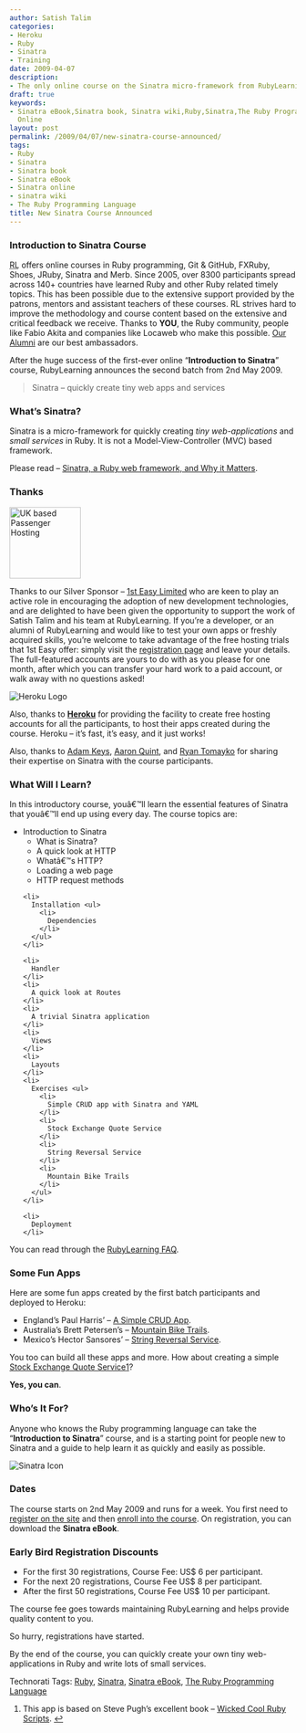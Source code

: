 ```yaml
---
author: Satish Talim
categories:
- Heroku
- Ruby
- Sinatra
- Training
date: 2009-04-07
description:
- The only online course on the Sinatra micro-framework from RubyLearning.
draft: true
keywords:
- Sinatra eBook,Sinatra book, Sinatra wiki,Ruby,Sinatra,The Ruby Programming Language,Sinatra
  Online
layout: post
permalink: /2009/04/07/new-sinatra-course-announced/
tags:
- Ruby
- Sinatra
- Sinatra book
- Sinatra eBook
- Sinatra online
- sinatra wiki
- The Ruby Programming Language
title: New Sinatra Course Announced
---
```


<div>
  <h3>
    Introduction to Sinatra Course
  </h3>
  
  <p class="update">
    <abbr title="RubyLearning">RL</abbr> offers online courses in Ruby programming, Git & GitHub, FXRuby, Shoes, JRuby, Sinatra and Merb. Since 2005, over 8300 participants spread across 140+ countries have learned Ruby and other Ruby related timely topics. This has been possible due to the extensive support provided by the patrons, mentors and assistant teachers of these courses. RL strives hard to improve the methodology and course content based on the extensive and critical feedback we receive. Thanks to <strong>YOU</strong>, the Ruby community, people like Fabio Akita and companies like Locaweb who make this possible. <a href="http://rubylearning.com/other/testimonials.html">Our Alumni</a> are our best ambassadors.
  </p>
  
  <p>
    <span class="drop_cap">A</span>fter the huge success of the first-ever online &#8220;<strong>Introduction to Sinatra</strong>&#8221; course, RubyLearning announces the second batch from 2nd May 2009.
  </p>
  
  <blockquote class="right">
    <p>
      Sinatra &#8211; quickly create tiny web apps and services
    </p>
  </blockquote>
  
  <h3>
    What&#8217;s Sinatra?
  </h3>
  
  <p>
    Sinatra is a micro-framework for quickly creating <em>tiny web-applications</em> and <em>small services</em> in Ruby. It is not a Model-View-Controller (MVC) based framework.
  </p>
  
  <p>
    Please read &#8211; <a href="http://deadprogrammersociety.blogspot.com/2007/10/sinatra-ruby-web-framework-and-why-it.html">Sinatra, a Ruby web framework, and Why it Matters</a>.
  </p>
  
  <h3>
    Thanks
  </h3>
  
  <p>
    <a href='http://www.1steasy.com/ruby-on-rails.htm'><img class="alignright" src='http://rubylearning.com/images/rubylearning125.gif' width="125" height="125" style="border: 0px none ;" alt="UK based Passenger Hosting" title="UK based Passenger Hosting" /></a>
  </p>
  
  <p>
    Thanks to our Silver Sponsor &#8211; <a href="http://www.1steasy.com/">1st Easy Limited</a> who are keen to play an active role in encouraging the adoption of new development technologies, and are delighted to have been given the opportunity to support the work of Satish Talim and his team at RubyLearning. If you&#8217;re a developer, or an alumni of RubyLearning and would like to test your own apps or freshly acquired skills, you&#8217;re welcome to take advantage of the free hosting trials that 1st Easy offer: simply visit the <a href="http://www.1steasy.com/rubylearning.htm">registration page</a> and leave your details. The full-featured accounts are yours to do with as you please for one month, after which you can transfer your hard work to a paid account, or walk away with no questions asked!
  </p>
  
  <p>
    <img class="alignright" src="http://rubylearning.com/images/heroku-optimized.gif" alt="Heroku Logo" title="Heroku" />
  </p>
  
  <p>
    Also, thanks to <a href="http://heroku.com/"><strong>Heroku</strong></a> for providing the facility to create free hosting accounts for all the participants, to host their apps created during the course. Heroku &#8211; it&#8217;s fast, it&#8217;s easy, and it just works!
  </p>
  
  <p>
    Also, thanks to <a href="http://rubylearning.com/blog/2009/03/03/interview-adam-keys-on-sinatra/">Adam Keys</a>, <a href="http://rubylearning.com/blog/2009/03/20/interview-aaron-quint-on-sinatra/">Aaron Quint</a>, and <a href="http://rubylearning.com/blog/2009/03/20/interview-ryan-tomayko-on-sinatra/">Ryan Tomayko</a> for sharing their expertise on Sinatra with the course participants.
  </p>
  
  <h3>
    What Will I Learn?
  </h3>
  
  <p>
    In this introductory course, youâ€™ll learn the essential features of Sinatra that youâ€™ll end up using every day. The course topics are:
  </p>
  
  <ul>
    <li>
      Introduction to Sinatra <ul>
        <li>
          What is Sinatra?
        </li>
        <li>
          A quick look at HTTP
        </li>
        <li>
          Whatâ€™s HTTP?
        </li>
        <li>
          Loading a web page
        </li>
        <li>
          HTTP request methods
        </li>
      </ul>
    </li>
    
    <li>
      Installation <ul>
        <li>
          Dependencies
        </li>
      </ul>
    </li>
    
    <li>
      Handler
    </li>
    <li>
      A quick look at Routes
    </li>
    <li>
      A trivial Sinatra application
    </li>
    <li>
      Views
    </li>
    <li>
      Layouts
    </li>
    <li>
      Exercises <ul>
        <li>
          Simple CRUD app with Sinatra and YAML
        </li>
        <li>
          Stock Exchange Quote Service
        </li>
        <li>
          String Reversal Service
        </li>
        <li>
          Mountain Bike Trails
        </li>
      </ul>
    </li>
    
    <li>
      Deployment
    </li>
  </ul>
  
  <p>
    You can read through the <a href="http://rubylearning.com/satishtalim/faq.html">RubyLearning FAQ</a>.
  </p>
  
  <h3>
    Some Fun Apps
  </h3>
  
  <p>
    Here are some fun apps created by the first batch participants and deployed to Heroku:
  </p>
  
  <ul>
    <li>
      England&#8217;s Paul Harris&#8217; &#8211; <a href="http://pchcrud.heroku.com/">A Simple CRUD App</a>.
    </li>
    <li>
      Australia&#8217;s Brett Petersen&#8217;s &#8211; <a href="http://blazing-waterfall-72.heroku.com/">Mountain Bike Trails</a>.
    </li>
    <li>
      Mexico&#8217;s Hector Sansores&#8217; &#8211; <a href="http://sinatra2.hectorsq.com/">String Reversal Service</a>.
    </li>
  </ul>
  
  <p>
    You too can build all these apps and more. How about creating a simple <a href="http://afternoon-cloud-19.heroku.com/">Stock Exchange Quote Service<sup class='footnote'><a href='#fn-1828-1' id='fnref-1828-1'>1</a></sup></a>?
  </p>
  
  <p>
    <b>Yes, you can</b>.
  </p>
  
  <h3>
    Who&#8217;s It For?
  </h3>
  
  <p>
    Anyone who knows the Ruby programming language can take the &#8220;<strong>Introduction to Sinatra</strong>&#8221; course, and is a starting point for people new to Sinatra and a guide to help learn it as quickly and easily as possible.
  </p>
  
  <p>
    <img class="alignright" src="http://rubylearning.com/images/sinatralogo.jpg" alt="Sinatra Icon" title="Sinatra microframework" />
  </p>
  
  <h3>
    Dates
  </h3>
  
  <p>
    The course starts on 2nd May 2009 and runs for a week. You first need to <a href="http://rubylearning.org/">register on the site</a> and then <a href="http://rubylearning.org/class/course/view.php?id=32">enroll into the course</a>. On registration, you can download the <strong>Sinatra eBook</strong>.
  </p>
  
  <h3>
    Early Bird Registration Discounts
  </h3>
  
  <ul>
    <li>
      For the first 30 registrations, Course Fee: US$ 6 per participant.
    </li>
    <li>
      For the next 20 registrations, Course Fee US$ 8 per participant.
    </li>
    <li>
      After the first 50 registrations, Course Fee US$ 10 per participant.
    </li>
  </ul>
  
  <p>
    The course fee goes towards maintaining RubyLearning and helps provide quality content to you.
  </p>
  
  <p>
    So hurry, registrations have started.
  </p>
  
  <p class="alert">
    By the end of the course, you can quickly create your own tiny web-applications in Ruby and write lots of small services.
  </p>
</div>

Technorati Tags: <a href="http://technorati.com/tag/Ruby" rel="tag">Ruby</a>, <a href="http://technorati.com/tag/Sinatra" rel="tag">Sinatra</a>, <a href="http://technorati.com/tag/Sinatra+eBook" rel="tag">Sinatra eBook</a>, <a href="http://technorati.com/tag/The+Ruby+Programming+Language" rel="tag">The Ruby Programming Language</a>

<div class='footnotes'>
  <div class='footnotedivider'>
  </div>
  
  <ol>
    <li id='fn-1828-1'>
      This app is based on Steve Pugh&#8217;s excellent book &#8211; <a href="http://www.nostarch.com/wcruby.htm">Wicked Cool Ruby Scripts</a>. <span class='footnotereverse'><a href='#fnref-1828-1'>&#8617;</a></span>
    </li>
  </ol>
</div>

